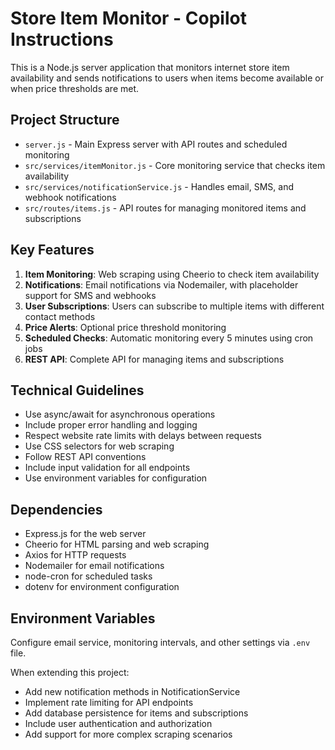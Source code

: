 <!-- Use this file to provide workspace-specific custom instructions to Copilot. For more details, visit https://code.visualstudio.com/docs/copilot/copilot-customization#_use-a-githubcopilotinstructionsmd-file -->

# Store Item Monitor - Copilot Instructions

This is a Node.js server application that monitors internet store item availability and sends notifications to users when items become available or when price thresholds are met.

## Project Structure

- `server.js` - Main Express server with API routes and scheduled monitoring
- `src/services/itemMonitor.js` - Core monitoring service that checks item availability
- `src/services/notificationService.js` - Handles email, SMS, and webhook notifications
- `src/routes/items.js` - API routes for managing monitored items and subscriptions

## Key Features

1. **Item Monitoring**: Web scraping using Cheerio to check item availability
2. **Notifications**: Email notifications via Nodemailer, with placeholder support for SMS and webhooks
3. **User Subscriptions**: Users can subscribe to multiple items with different contact methods
4. **Price Alerts**: Optional price threshold monitoring
5. **Scheduled Checks**: Automatic monitoring every 5 minutes using cron jobs
6. **REST API**: Complete API for managing items and subscriptions

## Technical Guidelines

- Use async/await for asynchronous operations
- Include proper error handling and logging
- Respect website rate limits with delays between requests
- Use CSS selectors for web scraping
- Follow REST API conventions
- Include input validation for all endpoints
- Use environment variables for configuration

## Dependencies

- Express.js for the web server
- Cheerio for HTML parsing and web scraping
- Axios for HTTP requests
- Nodemailer for email notifications
- node-cron for scheduled tasks
- dotenv for environment configuration

## Environment Variables

Configure email service, monitoring intervals, and other settings via `.env` file.

When extending this project:
- Add new notification methods in NotificationService
- Implement rate limiting for API endpoints
- Add database persistence for items and subscriptions
- Include user authentication and authorization
- Add support for more complex scraping scenarios
